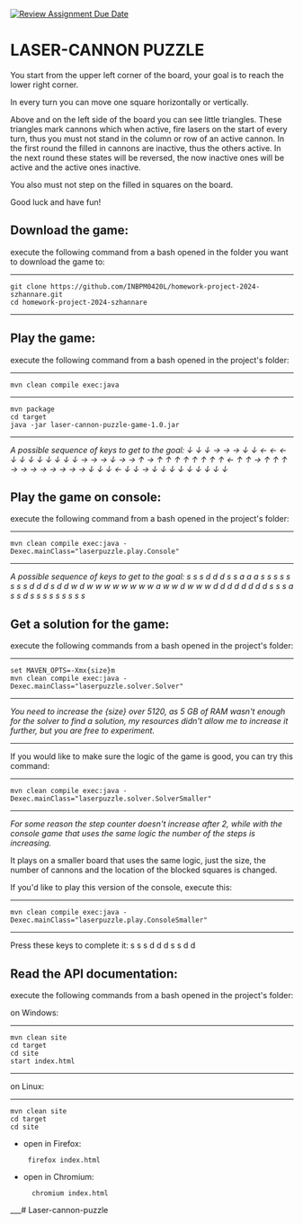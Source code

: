 [![Review Assignment Due Date](https://classroom.github.com/assets/deadline-readme-button-24ddc0f5d75046c5622901739e7c5dd533143b0c8e959d652212380cedb1ea36.svg)](https://classroom.github.com/a/XbZw8B6J)
# LASER-CANNON PUZZLE

You start from the upper left corner of the board, your goal is to reach the lower right corner.

In every turn you can move one square horizontally or vertically.

Above and on the left side of the board you can see little triangles. These triangles mark cannons which when active, fire lasers on the start of every turn, thus you must not stand in the column or row of an active cannon.
In the first round the filled in cannons are inactive, thus the others active. In the next round these states will be reversed, the now inactive ones will be active and the active ones inactive.

You also must not step on the filled in squares on the board.

Good luck and have fun!

Download the game:
-
execute the following command from a bash opened in the folder you want to download the game to:
___
    git clone https://github.com/INBPM0420L/homework-project-2024-szhannare.git
    cd homework-project-2024-szhannare
___

Play the game:
- 
execute the following command from a bash opened in the project's folder:
___
    mvn clean compile exec:java  
___
    mvn package
    cd target
    java -jar laser-cannon-puzzle-game-1.0.jar
___
*A possible sequence of keys to get to the goal: ↓ ↓ ↓ → → → ↓ ↓ ← ← ← ↓ ↓ ↓ ↓ ↓ ↓ ↓ ↓ → → → ↓ → → ↑ → ↑ ↑ ↑ ↑ ↑ ↑ ↑ ↑ ← ↑ ↑ → ↑ ↑ ↑ → → → → → → → → ↓ ↓ ↓ ← ↓ ↓ → ↓ ↓ ↓ ↓ ↓ ↓ ↓ ↓ ↓*

Play the game on console:  
-
execute the following command from a bash opened in the project's folder:
___
    mvn clean compile exec:java -Dexec.mainClass="laserpuzzle.play.Console"
___
*A possible sequence of keys to get to the goal: s s s d d d s s a a a s s s s s s s s d d d s d d w d w w w w w w w w a w w d w w w d d d d d d d d s s s a s s d s s s s s s s s s*

Get a solution for the game:
-
execute the following commands from a bash opened in the project's folder:
___
    set MAVEN_OPTS=-Xmx{size}m
    mvn clean compile exec:java -Dexec.mainClass="laserpuzzle.solver.Solver"
___
*You need to increase the {size} over 5120, as 5 GB of RAM wasn't enough for the solver to find a solution, my resources didn't allow me to increase it further, but you are free to experiment.*
___
If you would like to make sure the logic of the game is good, you can try this command:  
___
    mvn clean compile exec:java -Dexec.mainClass="laserpuzzle.solver.SolverSmaller"
___
*For some reason the step counter doesn't increase after 2, while with the console game that uses the same logic the number of the steps is increasing.*  

It plays on a smaller board that uses the same logic, just the size, the number of cannons and the location of the blocked squares is changed.  

If you'd like to play this version of the console, execute this:
___
    mvn clean compile exec:java -Dexec.mainClass="laserpuzzle.play.ConsoleSmaller"
___
Press these keys to complete it: s s s d d d s s d d  

Read the API documentation:
-
execute the following commands from a bash opened in the project's folder:

on Windows:
___
    mvn clean site  
    cd target  
    cd site   
    start index.html  
___
on Linux:  
___
    mvn clean site  
    cd target  
    cd site  
-  open in Firefox:  

        firefox index.html  
- open in Chromium:  

        chromium index.html  
___# Laser-cannon-puzzle
